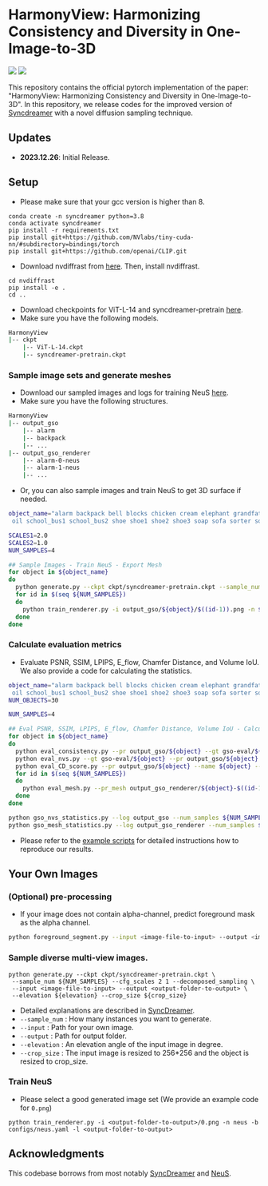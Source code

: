 # HarmonyView: Harmonizing Consistency and Diversity in One-Image-to-3D
<!-- Arxiv Link, Project Link -->

[//]: # (<a href=""><img src="https://img.shields.io/badge/arXiv-2310.07138-b31b1b.svg"></a>)
<a href="https://byeongjun-park.github.io/HarmonyView/"><img src="https://img.shields.io/badge/Project%20Page-online-brightgreen"></a>
<a href="https://huggingface.co/spaces/byeongjun-park/HarmonyView"><img src="https://img.shields.io/badge/Live%20Demo-online-brightgreen"></a>

<!-- Please Insert generated Images. -->


This repository contains the official pytorch implementation of the paper: "HarmonyView: Harmonizing Consistency and Diversity in One-Image-to-3D".
In this repository, we release codes for the improved version of [Syncdreamer](https://arxiv.org/pdf/2309.03453.pdf) with a novel diffusion sampling technique.

## Updates

 * **2023.12.26**: Initial Release.


##  Setup
* Please make sure that your gcc version is higher than 8.
```
conda create -n syncdreamer python=3.8
conda activate syncdreamer
pip install -r requirements.txt
pip install git+https://github.com/NVlabs/tiny-cuda-nn/#subdirectory=bindings/torch
pip install git+https://github.com/openai/CLIP.git
```
* Download nvdiffrast from [here](https://github.com/NVlabs/nvdiffrast). Then, install nvdiffrast.
```
cd nvdiffrast
pip install -e .
cd ..
```

* Download checkpoints for ViT-L-14 and syncdreamer-pretrain [here](https://drive.google.com/drive/u/0/folders/1hWfTlG1yMlPlKCkeYL4_1lqJN1-aG1GJ).
* Make sure you have the following models.
```bash
HarmonyView
|-- ckpt
    |-- ViT-L-14.ckpt
    |-- syncdreamer-pretrain.ckpt
```

### Sample image sets and generate meshes
* Download our sampled images and logs for training NeuS [here](https://drive.google.com/drive/u/0/folders/1hWfTlG1yMlPlKCkeYL4_1lqJN1-aG1GJ).
* Make sure you have the following structures.
```bash
HarmonyView
|-- output_gso
    |-- alarm
    |-- backpack
    |-- ...
|-- output_gso_renderer
    |-- alarm-0-neus
    |-- alarm-1-neus
    |-- ...
```

* Or, you can also sample images and train NeuS to get 3D surface if needed.

```bash
object_name="alarm backpack bell blocks chicken cream elephant grandfather grandmother hat leather lion lunch_bag mario
 oil school_bus1 school_bus2 shoe shoe1 shoe2 shoe3 soap sofa sorter sorting_board stucking_cups teapot toaster train turtle"

SCALES1=2.0
SCALES2=1.0
NUM_SAMPLES=4

## Sample Images - Train NeuS - Export Mesh
for object in ${object_name}
do
  python generate.py --ckpt ckpt/syncdreamer-pretrain.ckpt --sample_num ${NUM_SAMPLES} --cfg_scales ${SCALES1} ${SCALES2} --decomposed_sampling --input gso-eval/${object}/000.png --output output_gso/${object} --elevation 30 --crop_size -1
  for id in $(seq ${NUM_SAMPLES})
  do
    python train_renderer.py -i output_gso/${object}/$((id-1)).png -n ${object}-$((id-1))-neus -b configs/neus.yaml -l output_gso_renderer
  done
done
```

### Calculate evaluation metrics

* Evaluate PSNR, SSIM, LPIPS, E_flow, Chamfer Distance, and Volume IoU. We also provide a code for calculating the statistics.

```bash
object_name="alarm backpack bell blocks chicken cream elephant grandfather grandmother hat leather lion lunch_bag mario
 oil school_bus1 school_bus2 shoe shoe1 shoe2 shoe3 soap sofa sorter sorting_board stucking_cups teapot toaster train turtle"
NUM_OBJECTS=30

NUM_SAMPLES=4

## Eval PSNR, SSIM, LPIPS, E_flow, Chamfer Distance, Volume IoU - Calculate Statistics
for object in ${object_name}
do
  python eval_consistency.py --pr output_gso/${object} --gt gso-eval/${object} --name ${object} --num_samples ${NUM_SAMPLES}
  python eval_nvs.py --gt gso-eval/${object} --pr output_gso/${object} --name ${object} --num_samples ${NUM_SAMPLES}
  python eval_CD_score.py --pr output_gso/${object} --name ${object} --num_samples ${NUM_SAMPLES}
  for id in $(seq ${NUM_SAMPLES})
  do
    python eval_mesh.py --pr_mesh output_gso_renderer/${object}-$((id-1))-neus/mesh.ply --gt_mesh gso-eval/${object}/model.obj --gt_name ${object}
  done
done

python gso_nvs_statistics.py --log output_gso --num_samples ${NUM_SAMPLES} --num_objects ${NUM_OBJECTS}
python gso_mesh_statistics.py --log output_gso_renderer --num_samples ${NUM_SAMPLES} --num_objects ${NUM_OBJECTS}
```

* Please refer to the [example scripts](https://github.com/byeongjun-park/HarmonyView/tree/main/gso_evaluation.sh) for detailed instructions how to reproduce our results.

## Your Own Images
### (Optional) pre-processing

* If your image does not contain alpha-channel, predict foreground mask as the alpha channel. 

```bash
python foreground_segment.py --input <image-file-to-input> --output <image-file-in-png-format-to-output>
```

### Sample diverse multi-view images.

```
python generate.py --ckpt ckpt/syncdreamer-pretrain.ckpt \
 --sample_num ${NUM_SAMPLES} --cfg_scales 2 1 --decomposed_sampling \
 --input <image-file-to-input> --output <output-folder-to-output> \
 --elevation ${elevation} --crop_size ${crop_size}
```

* Detailed explanations are described in [SyncDreamer](https://github.com/liuyuan-pal/SyncDreamer).
* ```--sample_num``` : How many instances you want to generate.
* ```--input``` : Path for your own image.
* ```--output``` : Path for output folder.
* ```--elevation``` : An elevation angle of the input image in degree.
* ```--crop_size``` : The input image is resized to 256*256 and the object is resized to crop_size. 

### Train NeuS
* Please select a good generated image set (We provide an example code for ```0.png```) 
```
python train_renderer.py -i <output-folder-to-output>/0.png -n neus -b configs/neus.yaml -l <output-folder-to-output>
```



## Acknowledgments
This codebase borrows from most notably [SyncDreamer](https://github.com/liuyuan-pal/SyncDreamer) and [NeuS](https://github.com/Totoro97/NeuS).